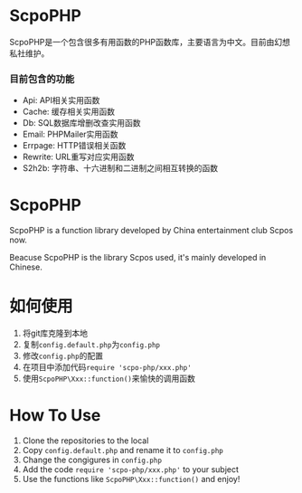 # ScpoPHP

ScpoPHP是一个包含很多有用函数的PHP函数库，主要语言为中文。目前由幻想私社维护。

### 目前包含的功能

- Api: API相关实用函数
- Cache: 缓存相关实用函数
- Db: SQL数据库增删改查实用函数
- Email: PHPMailer实用函数
- Errpage: HTTP错误相关函数
- Rewrite: URL重写对应实用函数
- S2h2b: 字符串、十六进制和二进制之间相互转换的函数

# ScpoPHP

ScpoPHP is a function library developed by China entertainment club Scpos now.

Beacuse ScpoPHP is the library Scpos used, it's mainly developed in Chinese.

# 如何使用

1. 将git库克隆到本地
2. 复制`config.default.php`为`config.php`
3. 修改`config.php`的配置
4. 在项目中添加代码`require 'scpo-php/xxx.php'`
5. 使用`ScpoPHP\Xxx::function()`来愉快的调用函数

# How To Use

1. Clone the repositories to the local
2. Copy `config.default.php` and rename it to `config.php`
3. Change the congigures in `config.php`
4. Add the code `require 'scpo-php/xxx.php'` to your subject
5. Use the functions like `ScpoPHP\Xxx::function()` and enjoy!
